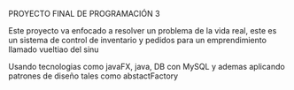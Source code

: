 PROYECTO FINAL DE PROGRAMACIÓN 3

Este proyecto va enfocado a resolver un problema de la vida real, este es un sistema de control de inventario y pedidos 
para un emprendimiento llamado vueltiao del sinu

Usando tecnologias como javaFX, java, DB con MySQL y ademas aplicando patrones de diseño tales como abstactFactory
